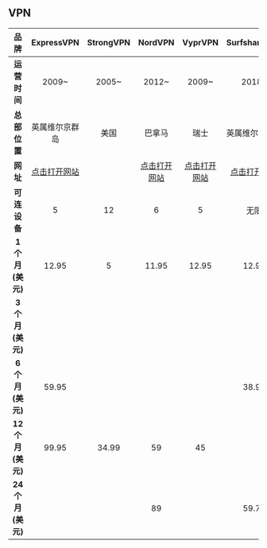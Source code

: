 ## VPN

|品牌|ExpressVPN| StrongVPN | NordVPN | VyprVPN | SurfsharkVPN | PrivateVPN |
| :--: | :--: | :--: | :--: | :--: | :--: | :--: |
|   **运营时间**	|     2009~		|   2005~	|  2012~	|  2009~	|     2018~		|     		|
|   **总部位置**	| 英属维尔京群岛|   美国	| 巴拿马	|  瑞士		| 英属维尔京群岛| 瑞典 |
| **网址**	| [点击打开网站](https://www.expressvpn.com/) |           | [点击打开网站](https://nordvpn.com/zh/)	| [点击打开网站](https://www.vyprvpn.com/zh)	| [点击打开网站](https://surfshark.com/zh/) | [点击打开网站](https://privatevpn.com/) |
| **可连设备**	| 5 | 12	| 6	| 5	| 无限 | 6 |
| **1个月(美元)**	|     12.95		|    5		| 11.95		| 12.95		|     12.95		|  8.99		|
| **3个月(美元)**	|       	|     	|  	|    	|     		|  17.99		|
| **6个月(美元)**	|     59.95		|     	|  		|    	|     38.94		|     		|
| **12个月(美元)**	|     99.95		|  34.99	|   59		|    45		|     		|     		|
| **24个月(美元)**	|       	|   	|   89		|    		|     59.76		|  59.99		|



